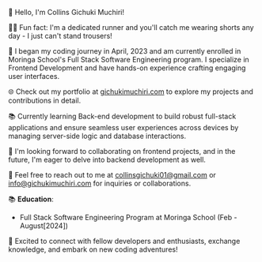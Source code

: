 
👋 Hello, I'm Collins Gichuki Muchiri!

🏃‍♂️ Fun fact: I'm a dedicated runner and you'll catch me wearing shorts any day - I just can't stand trousers!

🌱 I began my coding journey in April, 2023 and am currently enrolled in Moringa School's Full Stack Software Engineering program. I specialize in Frontend Development and have hands-on experience crafting engaging user interfaces.

🌐 Check out my portfolio at [gichukimuchiri.com](https://gichukimuchiri.com) to explore my projects and contributions in detail.

📚 Currently learning Back-end development to build robust full-stack applications and ensure seamless user experiences across devices by managing server-side logic and database interactions.

🤝 I'm looking forward to collaborating on frontend projects, and in the future, I'm eager to delve into backend development as well.

📧 Feel free to reach out to me at collinsgichuki01@gmail.com or info@gichukimuchiri.com for inquiries or collaborations.

📚 **Education**: 
- Full Stack Software Engineering Program at Moringa School (Feb - August[2024])

🌟 Excited to connect with fellow developers and enthusiasts, exchange knowledge, and embark on new coding adventures!
